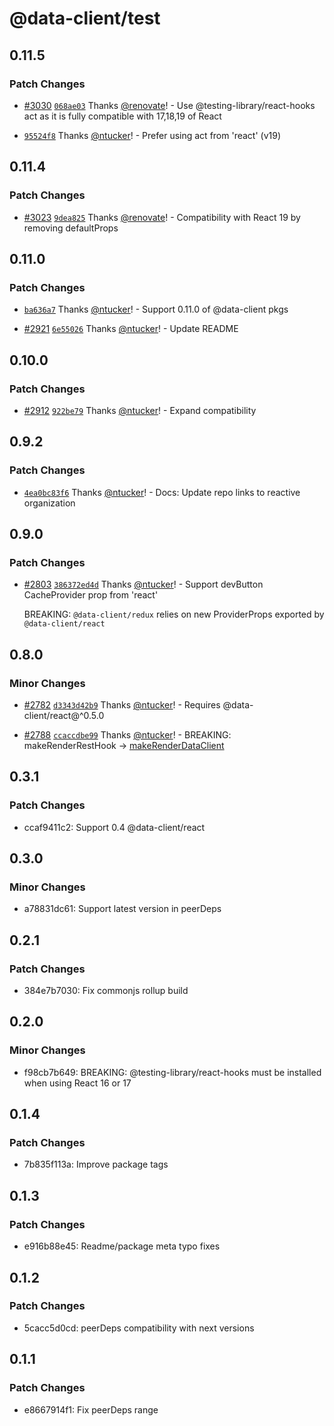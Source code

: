 # @data-client/test

## 0.11.5

### Patch Changes

- [#3030](https://github.com/reactive/data-client/pull/3030) [`068ae03`](https://github.com/reactive/data-client/commit/068ae0335d3e1c75a62393937a641a9578a2fa4e) Thanks [@renovate](https://github.com/apps/renovate)! - Use @testing-library/react-hooks act as it is fully compatible with 17,18,19 of React

- [`95524f8`](https://github.com/reactive/data-client/commit/95524f8818a485c35be4c095d83f397be6831f65) Thanks [@ntucker](https://github.com/ntucker)! - Prefer using act from 'react' (v19)

## 0.11.4

### Patch Changes

- [#3023](https://github.com/reactive/data-client/pull/3023) [`9dea825`](https://github.com/reactive/data-client/commit/9dea825cc979eeb1558f1e686cbbaacee6d137c5) Thanks [@renovate](https://github.com/apps/renovate)! - Compatibility with React 19 by removing defaultProps

## 0.11.0

### Patch Changes

- [`ba636a7`](https://github.com/reactive/data-client/commit/ba636a74e77bf5cb8c2b327e161db09f4c4a7192) Thanks [@ntucker](https://github.com/ntucker)! - Support 0.11.0 of @data-client pkgs

- [#2921](https://github.com/reactive/data-client/pull/2921) [`6e55026`](https://github.com/reactive/data-client/commit/6e550260672507592d75c4781dc2563a50e664fa) Thanks [@ntucker](https://github.com/ntucker)! - Update README

## 0.10.0

### Patch Changes

- [#2912](https://github.com/reactive/data-client/pull/2912) [`922be79`](https://github.com/reactive/data-client/commit/922be79169a3eeea8e336eee519c165431ead474) Thanks [@ntucker](https://github.com/ntucker)! - Expand compatibility

## 0.9.2

### Patch Changes

- [`4ea0bc83f6`](https://github.com/reactive/data-client/commit/4ea0bc83f65f49cb2155f6aecdc5f8d1b168fd5e) Thanks [@ntucker](https://github.com/ntucker)! - Docs: Update repo links to reactive organization

## 0.9.0

### Patch Changes

- [#2803](https://github.com/reactive/data-client/pull/2803) [`386372ed4d`](https://github.com/reactive/data-client/commit/386372ed4d0b454687847ba2b8eed4369ef7cdf7) Thanks [@ntucker](https://github.com/ntucker)! - Support devButton CacheProvider prop from 'react'

  BREAKING: `@data-client/redux` relies on new ProviderProps exported by `@data-client/react`

## 0.8.0

### Minor Changes

- [#2782](https://github.com/reactive/data-client/pull/2782) [`d3343d42b9`](https://github.com/reactive/data-client/commit/d3343d42b970d075eda201cb85d201313120807c) Thanks [@ntucker](https://github.com/ntucker)! - Requires @data-client/react@^0.5.0

- [#2788](https://github.com/reactive/data-client/pull/2788) [`ccaccdbe99`](https://github.com/reactive/data-client/commit/ccaccdbe9971d95556144e90a3afa41e8dc39183) Thanks [@ntucker](https://github.com/ntucker)! - BREAKING: makeRenderRestHook -> [makeRenderDataClient](https://dataclient.io/docs/api/makeRenderDataClient)

## 0.3.1

### Patch Changes

- ccaf9411c2: Support 0.4 @data-client/react

## 0.3.0

### Minor Changes

- a78831dc61: Support latest version in peerDeps

## 0.2.1

### Patch Changes

- 384e7b7030: Fix commonjs rollup build

## 0.2.0

### Minor Changes

- f98cb7b649: BREAKING: @testing-library/react-hooks must be installed when using React 16 or 17

## 0.1.4

### Patch Changes

- 7b835f113a: Improve package tags

## 0.1.3

### Patch Changes

- e916b88e45: Readme/package meta typo fixes

## 0.1.2

### Patch Changes

- 5cacc5d0cd: peerDeps compatibility with next versions

## 0.1.1

### Patch Changes

- e8667914f1: Fix peerDeps range
